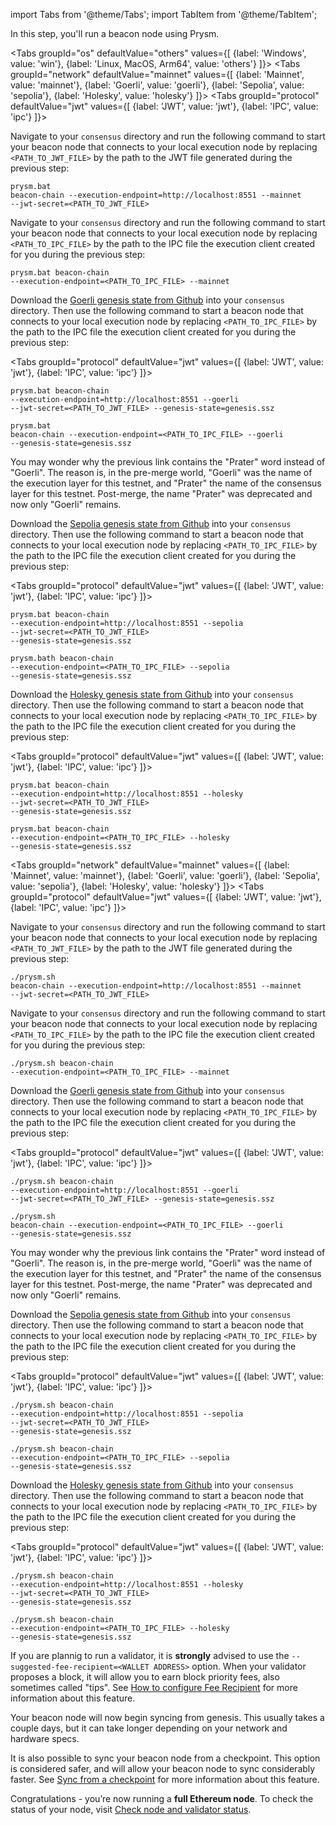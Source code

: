 import Tabs from '@theme/Tabs';
import TabItem from '@theme/TabItem';

<p className='hidden-in-jwt-guide hidden-in-mergeprep-guide'>In this step, you'll run a beacon node using Prysm.</p>

<Tabs groupId="os" defaultValue="others" values={[
    {label: 'Windows', value: 'win'},
    {label: 'Linux, MacOS, Arm64', value: 'others'}
]}>
  <TabItem value="win">
    <Tabs groupId="network" defaultValue="mainnet" values={[
      {label: 'Mainnet', value: 'mainnet'},
      {label: 'Goerli', value: 'goerli'},
      {label: 'Sepolia', value: 'sepolia'},
      {label: 'Holesky', value: 'holesky'}
    ]}>
      <TabItem value="mainnet">
        <Tabs groupId="protocol" defaultValue="jwt" values={[
          {label: 'JWT', value: 'jwt'},
          {label: 'IPC', value: 'ipc'}
        ]}>
          <TabItem value="jwt">
            <p>Navigate to your <code>consensus</code> directory and run the following command to start your beacon node that connects to your local execution node by replacing <code>&lt;PATH_TO_JWT_FILE&gt;</code> by the path to the JWT file generated during the previous step:</p>
            <pre><code>prysm.bat beacon-chain --execution-endpoint=http://localhost:8551 --mainnet --jwt-secret=&lt;PATH_TO_JWT_FILE&gt;</code></pre>
          </TabItem>
          <TabItem value="ipc">
            <p>Navigate to your <code>consensus</code> directory and run the following command to start your beacon node that connects to your local execution node by replacing <code>&lt;PATH_TO_IPC_FILE&gt;</code> by the path to the IPC file the execution client created for you during the previous step:</p>
            <pre><code>prysm.bat beacon-chain --execution-endpoint=&lt;PATH_TO_IPC_FILE&gt; --mainnet </code></pre>
          </TabItem>
        </Tabs>
      </TabItem>
      <TabItem value="goerli">
        <p className='hidden-in-jwt-guide'>Download the <a href='https://github.com/eth-clients/eth2-networks/raw/master/shared/prater/genesis.ssz'>Goerli genesis state from Github</a> into your <code>consensus</code> directory. Then use the following command to start a beacon node that connects to your local execution node by replacing <code>&lt;PATH_TO_IPC_FILE&gt;</code> by the path to the IPC file the execution client created for you during the previous step:</p>
        <Tabs groupId="protocol" defaultValue="jwt" values={[
          {label: 'JWT', value: 'jwt'},
          {label: 'IPC', value: 'ipc'}
        ]}>
          <TabItem value="jwt"><pre><code>prysm.bat beacon-chain --execution-endpoint=http://localhost:8551 --goerli --jwt-secret=&lt;PATH_TO_JWT_FILE&gt; --genesis-state=genesis.ssz </code></pre></TabItem>
          <TabItem value="ipc"><pre><code>prysm.bat beacon-chain --execution-endpoint=&lt;PATH_TO_IPC_FILE&gt; --goerli --genesis-state=genesis.ssz</code></pre></TabItem>
        </Tabs>
        <p>You may wonder why the previous link contains the "Prater" word instead of "Goerli". The reason is, in the pre-merge world, "Goerli" was the name of the execution layer for this testnet, and "Prater" the name of the consensus layer for this testnet. Post-merge, the name "Prater" was deprecated and now only "Goerli" remains.</p>
      </TabItem>
      <TabItem value="sepolia">
        <p className='hidden-in-jwt-guide'>Download the <a href='https://github.com/eth-clients/merge-testnets/blob/main/sepolia/genesis.ssz'>Sepolia genesis state from Github</a> into your <code>consensus</code> directory. Then use the following command to start a beacon node that connects to your local execution node by replacing <code>&lt;PATH_TO_IPC_FILE&gt;</code> by the path to the IPC file the execution client created for you during the previous step:</p>
        <Tabs groupId="protocol" defaultValue="jwt" values={[
          {label: 'JWT', value: 'jwt'},
          {label: 'IPC', value: 'ipc'}
        ]}>
          <TabItem value="jwt"><pre><code>prysm.bat beacon-chain --execution-endpoint=http://localhost:8551 --sepolia --jwt-secret=&lt;PATH_TO_JWT_FILE&gt; --genesis-state=genesis.ssz</code></pre></TabItem>
          <TabItem value="ipc"><pre><code>prysm.bath beacon-chain --execution-endpoint=&lt;PATH_TO_IPC_FILE&gt; --sepolia --genesis-state=genesis.ssz</code></pre></TabItem>
        </Tabs>
      </TabItem>
      <TabItem value="holesky">
        <p className='hidden-in-jwt-guide'>Download the <a href='https://github.com/eth-clients/holesky/blob/main/custom_config_data/genesis.ssz'>Holesky genesis state from Github</a> into your <code>consensus</code> directory. Then use the following command to start a beacon node that connects to your local execution node by replacing <code>&lt;PATH_TO_IPC_FILE&gt;</code> by the path to the IPC file the execution client created for you during the previous step:</p>
        <Tabs groupId="protocol" defaultValue="jwt" values={[
          {label: 'JWT', value: 'jwt'},
          {label: 'IPC', value: 'ipc'}
        ]}>
          <TabItem value="jwt"><pre><code>prysm.bat beacon-chain --execution-endpoint=http://localhost:8551 --holesky --jwt-secret=&lt;PATH_TO_JWT_FILE&gt; --genesis-state=genesis.ssz</code></pre></TabItem>
          <TabItem value="ipc"><pre><code>prysm.bat beacon-chain --execution-endpoint=&lt;PATH_TO_IPC_FILE&gt; --holesky --genesis-state=genesis.ssz</code></pre></TabItem>
        </Tabs>
      </TabItem>
    </Tabs>
  </TabItem>
  <TabItem value="others">
    <Tabs groupId="network" defaultValue="mainnet" values={[
      {label: 'Mainnet', value: 'mainnet'},
      {label: 'Goerli', value: 'goerli'},
      {label: 'Sepolia', value: 'sepolia'},
      {label: 'Holesky', value: 'holesky'}
    ]}>
      <TabItem value="mainnet">
        <Tabs groupId="protocol" defaultValue="jwt" values={[
          {label: 'JWT', value: 'jwt'},
          {label: 'IPC', value: 'ipc'}
        ]}>
          <TabItem value="jwt">
            <p>Navigate to your <code>consensus</code> directory and run the following command to start your beacon node that connects to your local execution node by replacing <code>&lt;PATH_TO_JWT_FILE&gt;</code> by the path to the JWT file generated during the previous step:</p>
            <pre><code>./prysm.sh beacon-chain --execution-endpoint=http://localhost:8551 --mainnet --jwt-secret=&lt;PATH_TO_JWT_FILE&gt;</code></pre>
          </TabItem>
          <TabItem value="ipc">
            <p>Navigate to your <code>consensus</code> directory and run the following command to start your beacon node that connects to your local execution node by replacing <code>&lt;PATH_TO_IPC_FILE&gt;</code> by the path to the IPC file the execution client created for you during the previous step:</p>
            <pre><code>./prysm.sh beacon-chain --execution-endpoint=&lt;PATH_TO_IPC_FILE&gt; --mainnet </code></pre>
          </TabItem>
        </Tabs>
      </TabItem>
      <TabItem value="goerli">
        <p className='hidden-in-jwt-guide'>Download the <a href='https://github.com/eth-clients/eth2-networks/raw/master/shared/prater/genesis.ssz'>Goerli genesis state from Github</a> into your <code>consensus</code> directory. Then use the following command to start a beacon node that connects to your local execution node by replacing <code>&lt;PATH_TO_IPC_FILE&gt;</code> by the path to the IPC file the execution client created for you during the previous step:</p>
        <Tabs groupId="protocol" defaultValue="jwt" values={[
          {label: 'JWT', value: 'jwt'},
          {label: 'IPC', value: 'ipc'}
          ]}>
            <TabItem value="jwt"><pre><code>./prysm.sh beacon-chain --execution-endpoint=http://localhost:8551 --goerli --jwt-secret=&lt;PATH_TO_JWT_FILE&gt; --genesis-state=genesis.ssz </code></pre></TabItem>
            <TabItem value="ipc"><pre><code>./prysm.sh beacon-chain --execution-endpoint=&lt;PATH_TO_IPC_FILE&gt; --goerli --genesis-state=genesis.ssz</code></pre></TabItem>
          </Tabs>
          <p>You may wonder why the previous link contains the "Prater" word instead of "Goerli". The reason is, in the pre-merge world, "Goerli" was the name of the execution layer for this testnet, and "Prater" the name of the consensus layer for this testnet. Post-merge, the name "Prater" was deprecated and now only "Goerli" remains.</p>
      </TabItem>
      <TabItem value="sepolia">
        <p className='hidden-in-jwt-guide'>Download the <a href='https://github.com/eth-clients/merge-testnets/blob/main/sepolia/genesis.ssz'>Sepolia genesis state from Github</a> into your <code>consensus</code> directory. Then use the following command to start a beacon node that connects to your local execution node by replacing <code>&lt;PATH_TO_IPC_FILE&gt;</code> by the path to the IPC file the execution client created for you during the previous step:</p>
        <Tabs groupId="protocol" defaultValue="jwt" values={[
          {label: 'JWT', value: 'jwt'},
          {label: 'IPC', value: 'ipc'}
        ]}>
          <TabItem value="jwt"><pre><code>./prysm.sh beacon-chain --execution-endpoint=http://localhost:8551 --sepolia --jwt-secret=&lt;PATH_TO_JWT_FILE&gt; --genesis-state=genesis.ssz</code></pre></TabItem>
          <TabItem value="ipc"><pre><code>./prysm.sh beacon-chain --execution-endpoint=&lt;PATH_TO_IPC_FILE&gt; --sepolia --genesis-state=genesis.ssz</code></pre></TabItem>
          </Tabs>
      </TabItem>
      <TabItem value="holesky">
        <p className='hidden-in-jwt-guide'>Download the <a href='https://github.com/eth-clients/holesky/blob/main/custom_config_data/genesis.ssz'>Holesky genesis state from Github</a> into your <code>consensus</code> directory. Then use the following command to start a beacon node that connects to your local execution node by replacing <code>&lt;PATH_TO_IPC_FILE&gt;</code> by the path to the IPC file the execution client created for you during the previous step:</p>
        <Tabs groupId="protocol" defaultValue="jwt" values={[
          {label: 'JWT', value: 'jwt'},
          {label: 'IPC', value: 'ipc'}
        ]}>
          <TabItem value="jwt"><pre><code>./prysm.sh beacon-chain --execution-endpoint=http://localhost:8551 --holesky --jwt-secret=&lt;PATH_TO_JWT_FILE&gt; --genesis-state=genesis.ssz</code></pre></TabItem>
          <TabItem value="ipc"><pre><code>./prysm.sh beacon-chain --execution-endpoint=&lt;PATH_TO_IPC_FILE&gt; --holesky --genesis-state=genesis.ssz</code></pre></TabItem>
        </Tabs>
      </TabItem>
    </Tabs>
  </TabItem>
</Tabs>

<div className='hidden-in-jwt-guide hidden-in-mergeprep-guide'>

If you are plannig to run a validator, it is <strong>strongly</strong> advised to use the <code>--suggested-fee-recipient=<WALLET ADDRESS\></code> option. When your validator proposes a block, it will allow you to earn block priority fees, also sometimes called "tips". See [How to configure Fee Recipient](../../execution-node/fee-recipient.md) for more information about this feature.

Your beacon node will now begin syncing from genesis. This usually takes a couple days, but it can take longer depending on your network and hardware specs.

It is also possible to sync your beacon node from a checkpoint. This option is considered safer, and will allow your beacon node to sync considerably faster. See [Sync from a checkpoint](../../prysm-usage/checkpoint-sync.md) for more information about this feature.

<p className="hidden-in-mergeprep-guide">Congratulations - you’re now running a <strong>full Ethereum node</strong>. To check the status of your node, visit <a href='https://docs.prylabs.network/docs/monitoring/checking-status'>Check node and validator status</a>.</p>

</div>
